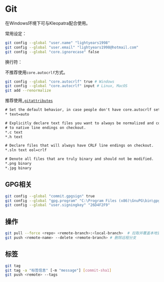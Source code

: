 # Git

在Windows环境下可与Kleopatra配合使用。

常用设定：

```sh
git config --global "user.name" "lightyears1998"
git config --global "user.email" "lightyears1998@hotmail.com"
git config --global "core.ignorecase" false
```

换行符：

不推荐使用`core.autocrlf`方式。

```sh
git config --global "core.autocrlf" true # Windows
git config --global "core.autocrlf" input # Linux, MacOS
git add --renormalize
```

推荐使用[`.gitattributes`](https://help.github.com/cn/github/using-git/configuring-git-to-handle-line-endings)

```txt
# Set the default behavior, in case people don't have core.autocrlf set.
* text=auto

# Explicitly declare text files you want to always be normalized and converted
# to native line endings on checkout.
*.c text
*.h text

# Declare files that will always have CRLF line endings on checkout.
*.sln text eol=crlf

# Denote all files that are truly binary and should not be modified.
*.png binary
*.jpg binary
```

## GPG相关

```sh
git config --global "commit.gpgsign" true
git config --global "gpg.program" "C:\Program Files (x86)\GnuPG\bin\gpg.exe"
git config --global "user.signingkey" "26D4F2F9"
```

## 操作

```sh
git pull --force <repo> <remote-branch>:<local-branch>  # 拉取并覆盖本地更改
git push <remote-name> --delete <remote-branch> # 删除远程分支
```

## 标签

```sh
git tag
git tag -a "标签信息" [-m "message"] [commit-sha1]
git push <remote> --tags
```
